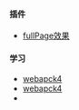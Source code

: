 #### 插件

* [fullPage效果](http://www.dowebok.com/demo/2014/97/#page1)





#### 学习

* [webapck4](http://blog.csdn.net/u012443286/article/details/79504289)
* [webapck4](https://www.jianshu.com/p/4c8e0d869a19)
* ​